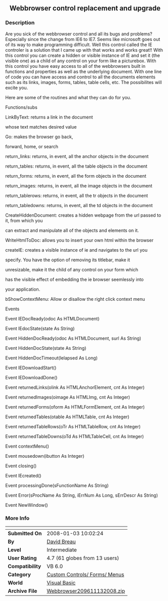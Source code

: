 ﻿<div align="center">

## Webbrowser control replacement and upgrade


</div>

### Description

Are you sick of the webbrowser control and all its bugs and problems? Especially since the change from IE6 to IE7. Seems like microsoft goes out of its way to make programming difficult. Well this control called the IE controler is a solution that I came up with that works and works great!! With this control you can create a hidden or visible instance of IE and set it (the visible one) as a child of any control on your form like a picturebox. With this control you have easy access to all of the webbrowsers built in functions and properties as well as the underlying document. With one line of code you can have access and control to all the documents elements such as its links, images, forms, tables, table cells, etc. The possibilites will excite you.

Here are some of the routines and what they can do for you.

Functions/subs

LinkByText: returns a link in the document

whose text matches desired value

Go:     makes the browser go back,

forward, home, or search

return_links:     returns, in event, all the anchor objects in the document

return_tables:    returns, in event, all the table objects in the document

return_forms:     returns, in event, all the form objects in the document

return_images:    returns, in event, all the image objects in the document

return_tablerows:   returns, in event, all the tr objects in the document

return_tabledowns:  returns, in event, all the td objects in the document

CreateHiddenDocument: creates a hidden webpage from the url passed to it, from which you

can extract and manipulate all of the objects and elements on it.

WriteHtmlToDoc:    allows you to insert your own html within the browser

createIE:       creates a visible instance of ie and navigates to the url you

specify. You have the option of removing its titlebar, make it

unresizable, make it the child of any control on your form which

has the visible effect of embedding the ie browser seemlessly into

your application.

bShowContextMenu:   Allow or disallow the right click context menu

Events

Event IEDocReady(odoc As HTMLDocument)

Event IEdocState(state As String)

Event HiddenDocReady(odoc As HTMLDocument, surl As String)

Event HiddenDocState(state As String)

Event HiddenDocTimeout(lelapsed As Long)

Event IEDownloadStart()

Event IEDownloadDone()

Event returnedLinks(olink As HTMLAnchorElement, cnt As Integer)

Event returnedImages(oimage As HTMLImg, cnt As Integer)

Event returnedForms(oform As HTMLFormElement, cnt As Integer)

Event returnedTables(otable As HTMLTable, cnt As Integer)

Event returnedTableRows(oTr As HTMLTableRow, cnt As Integer)

Event returnedTableDowns(oTd As HTMLTableCell, cnt As Integer)

Event contextMenu()

Event mousedown(ibutton As Integer)

Event closing()

Event IEcreated()

Event processingDone(sFunctionName As String)

Event Error(sProcName As String, iErrNum As Long, sErrDescr As String)

Event NewWindow()
 
### More Info
 


<span>             |<span>
---                |---
**Submitted On**   |2008-01-03 10:02:24
**By**             |[David Breau](https://github.com/Planet-Source-Code/PSCIndex/blob/master/ByAuthor/david-breau.md)
**Level**          |Intermediate
**User Rating**    |4.7 (61 globes from 13 users)
**Compatibility**  |VB 6\.0
**Category**       |[Custom Controls/ Forms/  Menus](https://github.com/Planet-Source-Code/PSCIndex/blob/master/ByCategory/custom-controls-forms-menus__1-4.md)
**World**          |[Visual Basic](https://github.com/Planet-Source-Code/PSCIndex/blob/master/ByWorld/visual-basic.md)
**Archive File**   |[Webbrowser209611132008\.zip](https://github.com/Planet-Source-Code/david-breau-webbrowser-control-replacement-and-upgrade__1-69866/archive/master.zip)








